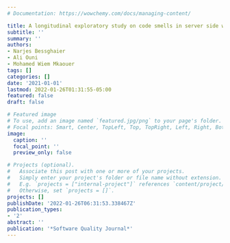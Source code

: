 ```yaml
---
# Documentation: https://wowchemy.com/docs/managing-content/

title: A longitudinal exploratory study on code smells in server side web applications
subtitle: ''
summary: ''
authors:
- Narjes Bessghaier
- Ali Ouni
- Mohamed Wiem Mkaouer
tags: []
categories: []
date: '2021-01-01'
lastmod: 2022-01-26T01:31:55-05:00
featured: false
draft: false

# Featured image
# To use, add an image named `featured.jpg/png` to your page's folder.
# Focal points: Smart, Center, TopLeft, Top, TopRight, Left, Right, BottomLeft, Bottom, BottomRight.
image:
  caption: ''
  focal_point: ''
  preview_only: false

# Projects (optional).
#   Associate this post with one or more of your projects.
#   Simply enter your project's folder or file name without extension.
#   E.g. `projects = ["internal-project"]` references `content/project/deep-learning/index.md`.
#   Otherwise, set `projects = []`.
projects: []
publishDate: '2022-01-26T06:31:53.338467Z'
publication_types:
- '2'
abstract: ''
publication: '*Software Quality Journal*'
---
```

